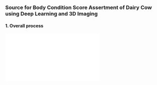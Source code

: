 ### Source for Body Condition Score Assertment of Dairy Cow using Deep Learning and 3D Imaging

#### 1. Overall process
![image info](./media/overall.pdf)
